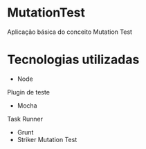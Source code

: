 # MutationTest
Aplicação básica do conceito Mutation Test

# Tecnologias utilizadas
* Node

Plugin de teste
* Mocha

Task Runner
* Grunt
* Striker Mutation Test

